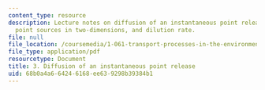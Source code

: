 ```yaml
---
content_type: resource
description: Lecture notes on diffusion of an instantaneous point release, instantaneous
  point sources in two-dimensions, and dilution rate.
file: null
file_location: /coursemedia/1-061-transport-processes-in-the-environment-fall-2008/68b0a4a664246168ee639298b39384b1_lec_03.pdf
file_type: application/pdf
resourcetype: Document
title: 3. Diffusion of an instantaneous point release
uid: 68b0a4a6-6424-6168-ee63-9298b39384b1
---
```

